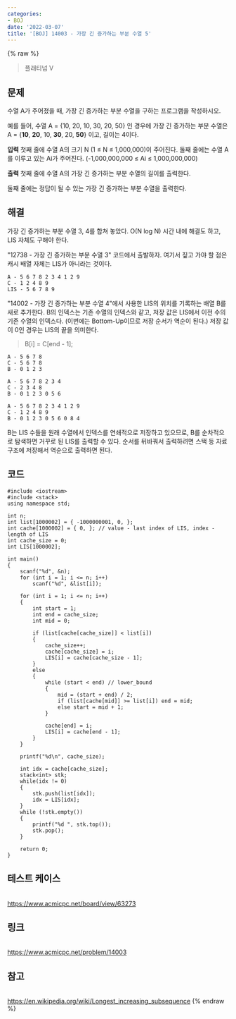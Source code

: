 ```yaml
---
categories:
- BOJ
date: '2022-03-07'
title: '[BOJ] 14003 - 가장 긴 증가하는 부분 수열 5'
---
```


{% raw %}
>플래티넘 V

## 문제
수열 A가 주어졌을 때, 가장 긴 증가하는 부분 수열을 구하는 프로그램을 작성하시오.

예를 들어, 수열 A = {10, 20, 10, 30, 20, 50} 인 경우에 가장 긴 증가하는 부분 수열은 A = {**10**,  **20**, 10,  **30**, 20,  **50**} 이고, 길이는 4이다.

**입력**
첫째 줄에 수열 A의 크기 N (1 ≤ N ≤ 1,000,000)이 주어진다.
둘째 줄에는 수열 A를 이루고 있는 Ai가 주어진다. (-1,000,000,000 ≤ Ai ≤ 1,000,000,000)

**출력**
첫째 줄에 수열 A의 가장 긴 증가하는 부분 수열의 길이를 출력한다.

둘째 줄에는 정답이 될 수 있는 가장 긴 증가하는 부분 수열을 출력한다.

##  해결
가장 긴 증가하는 부분 수열 3, 4를 합쳐 놓았다. O(N log N) 시간 내에 해결도 하고, LIS 자체도 구해야 한다.

"12738 - 가장 긴 증가하는 부분 수열 3" 코드에서 출발하자. 여기서 짚고 가야 할 점은 캐시 배열 자체는 LIS가 아니라는 것이다.
```
A - 5 6 7 8 2 3 4 1 2 9
C - 1 2 4 8 9
LIS - 5 6 7 8 9
```

"14002 - 가장 긴 증가하는 부분 수열 4"에서 사용한 LIS의 위치를 기록하는 배열 B를 새로 추가한다. B의 인덱스는 기존 수열의 인덱스와 같고, 저장 값은 LIS에서 이전 수의 기존 수열의 인덱스다. (이번에는 Bottom-Up이므로 저장 순서가 역순이 된다.) 저장 값이 0인 경우는 LIS의 끝을 의미한다.
> B[i] = C[end - 1];<br>
```
A - 5 6 7 8
C - 5 6 7 8
B - 0 1 2 3 

A - 5 6 7 8 2 3 4
C - 2 3 4 8
B - 0 1 2 3 0 5 6

A - 5 6 7 8 2 3 4 1 2 9
C - 1 2 4 8 9
B - 0 1 2 3 0 5 6 0 8 4
```
B는 LIS 수들을 원래 수열에서 인덱스를 연쇄적으로 저장하고 있으므로, B를 순차적으로 탐색하면 거꾸로 된 LIS를 출력할 수 있다. 순서를 뒤바꿔서 출력하려면 스택 등 자료구조에 저장해서 역순으로 출력하면 된다.


## 코드
```
#include <iostream>
#include <stack>
using namespace std;

int n;
int list[1000002] = { -1000000001, 0, };
int cache[1000002] = { 0, }; // value - last index of LIS, index - length of LIS 
int cache_size = 0;
int LIS[1000002];

int main()
{
	scanf("%d", &n);
	for (int i = 1; i <= n; i++)
		scanf("%d", &list[i]);

	for (int i = 1; i <= n; i++)
	{
		int start = 1;
		int end = cache_size;
		int mid = 0;

		if (list[cache[cache_size]] < list[i])
		{
			cache_size++;
			cache[cache_size] = i;
			LIS[i] = cache[cache_size - 1];
		}
		else
		{
			while (start < end) // lower_bound
			{
				mid = (start + end) / 2;
				if (list[cache[mid]] >= list[i]) end = mid;
				else start = mid + 1;
			}

			cache[end] = i;
			LIS[i] = cache[end - 1];
		}
	}

	printf("%d\n", cache_size);

	int idx = cache[cache_size];
	stack<int> stk;
	while(idx != 0)
	{
		stk.push(list[idx]);
		idx = LIS[idx];
	}
	while (!stk.empty())
	{
		printf("%d ", stk.top());
		stk.pop();
	}

	return 0;
}
```

## 테스트 케이스
<br>https://www.acmicpc.net/board/view/63273


## 링크
<br>https://www.acmicpc.net/problem/14003

## 참고
<br>https://en.wikipedia.org/wiki/Longest_increasing_subsequence
{% endraw %}